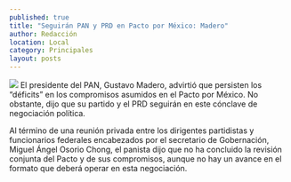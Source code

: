 ```yaml
---
published: true
title: "Seguirán PAN y PRD en Pacto por México: Madero"
author: Redacción
location: Local
category: Principales
layout: posts
---
```


![](http://i.imgur.com/rCsC7fym.jpg)
El presidente del PAN, Gustavo Madero, advirtió que persisten los “déficits” en los compromisos asumidos en el Pacto por México. No obstante, dijo que su partido y el PRD seguirán en este cónclave de negociación política.

Al término de una reunión privada entre los dirigentes partidistas y funcionarios federales encabezados por el secretario de Gobernación, Miguel Ángel Osorio Chong, el panista dijo que no ha concluido la revisión conjunta del Pacto y de sus compromisos, aunque no hay un avance en el formato que deberá operar en esta negociación.
